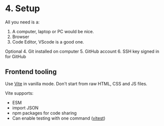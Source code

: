 # 4. Setup
All you need is a:
1. A computer, laptop or PC would be nice.
2. Browser
3. Code Editor, VScode is a good one.

Optional
4. Git installed on computer
5. GitHub account
6. SSH key signed in for GitHub

## Frontend tooling
Use [Vite](https://vitejs.dev/guide/#scaffolding-your-first-vite-project) in vanilla mode. Don't start from raw HTML, CSS and JS files.

Vite supports:
- ESM
- import JSON
- npm packages for code sharing
- Can enable testing with one command ([vitest](https://vitest.dev/guide/))
